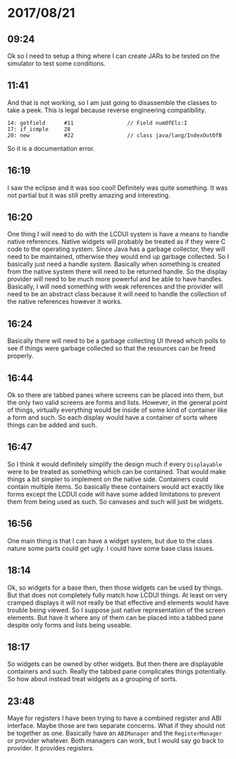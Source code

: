# 2017/08/21

## 09:24

Ok so I need to setup a thing where I can create JARs to be tested on the
simulator to test some conditions.

## 11:41

And that is not working, so I am just going to disassemble the classes to
take a peek. This is legal because reverse engineering compatibility.

	14: getfield      #11                 // Field numOfEls:I
	17: if_icmple     28
	20: new           #22                 // class java/lang/IndexOutOfB

So it is a documentation error.

## 16:19

I saw the eclipse and it was soo cool! Definitely was quite something. It was
not partial but it was still pretty amazing and interesting.

## 16:20

One thing I will need to do with the LCDUI system is have a means to handle
native references. Native widgets will probably be treated as if they were C
code to the operating system. Since Java has a garbage collector, they will
need to be maintained, otherwise they would end up garbage collected. So I
basically just need a handle system. Basically when something is created from
the native system there will need to be returned handle. So the display
provider will need to be much more powerful and be able to have handles.
Basically, I will need something with weak references and the provider will
need to be an abstract class because it will need to handle the collection of
the native references however it works.

## 16:24

Basically there will need to be a garbage collecting UI thread which polls to
see if things were garbage collected so that the resources can be freed
properly.

## 16:44

Ok so there are tabbed panes where screens can be placed into them, but the
only two valid screens are forms and lists. However, in the general point of
things, virtually everything would be inside of some kind of container like
a form and such. So each display would have a container of sorts where things
can be added and such.

## 16:47

So I think it would definitely simplify the design much if every `Displayable`
were to be treated as something which can be contained. That would make things
a bit simpler to implement on the native side. Containers could contain
multiple items. So basically these containers would act exactly like forms
except the LCDUI code will have some added limitations to prevent them from
being used as such. So canvases and such will just be widgets.

## 16:56

One main thing is that I can have a widget system, but due to the class
nature some parts could get ugly. I could have some base class issues.

## 18:14

Ok, so widgets for a base then, then those widgets can be used by things. But
that does not completely fully match how LCDUI things. At least on very
cramped displays it will not really be that effective and elements would have
trouble being viewed. So I suppose just native representation of the screen
elements. But have it where any of them can be placed into a tabbed pane
despite only forms and lists being useable.

## 18:17

So widgets can be owned by other widgets. But then there are displayable
containers and such. Really the tabbed pane complicates things potentially.
So how about instead treat widgets as a grouping of sorts.

## 23:48

Maye for registers I have been trying to have a combined register and ABI
interface. Maybe those are two separate concerns. What if they should not be
together as one. Basically have an `ABIManager` and the `RegisterManager` or
provider whatever. Both managers can work, but I would say go back to
provider. It provides registers.
